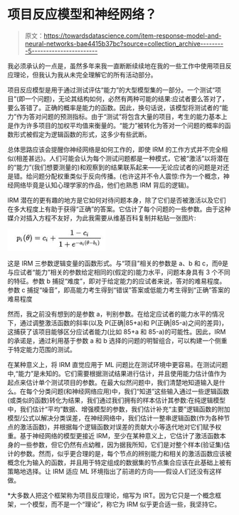 # 项目反应模型和神经网络？

> 原文：<https://towardsdatascience.com/item-response-model-and-neural-networks-bae4415b37bc?source=collection_archive---------5----------------------->

我必须承认的一点是，虽然多年来我一直断断续续地在我的一些工作中使用项目反应理论，但我认为我从未完全理解它的所有活动部分。

项目反应模型是用于通过测试评估“能力”的大型模型集的一部分。一个测试“项目”(即一个问题)，无论其结构如何，必然有两种可能的结果:应试者要么答对了，要么答错了。正确的概率是能力的函数。因此，换句话说，该模型将测试者的“能力”作为答对问题的预测指标。由于“测试”将包含大量的项目，考生的能力基本上是作为许多项目的加权平均值来衡量的。“能力”被转化为答对一个问题的概率的函数形式被假定为逻辑函数的形式，这多少有些武断。

总体思路应该会提醒你神经网络是如何工作的，即使 IRM 的工作方式并不完全相似(相差甚远)。人们可能会认为每个测试问题都是一种模式，它被“激活”以将潜在的“能力”(我们想要测量的)和观察到的结果联系起来——无论应试者的问题是对还是错。给问题分配权重类似于反向传播。(也许这并不令人震惊:作为一个概念，神经网络毕竟是认知心理学家的作品，他们也熟悉 IRM 背后的逻辑)。

IRM 潜在的更有趣的地方是它如何对待问题本身，除了它们是否被激活以及它们在多大程度上有助于获得“正确”的答案。它估计了每个问题的一些参数。由于这种媒介对插入方程不友好，为此我需要从维基百科复制并粘贴一张图片:

![](img/53334d53d4259b7b9d34fbea01ae5f86.png)

这是 IRM 三参数逻辑变量的函数形式。与“项目”相关的参数是 a、b 和 c，而θ是与应试者“能力”相关的参数给定相同的(假定的)能力水平，问题本身具有 3 个不同的特征。参数 b 捕捉“难度”，即对于给定能力的应试者来说，答对的难易程度。参数 c 捕捉“噪音”，即高能力考生得到“错误”答案或低能力考生得到“正确”答案的难易程度

然而，我之前没有想到的是参数 a，判别参数。在给定应试者的能力水平的情况下，通过调整激活函数的斜率(以及 P(正确|85+a)和 P(正确|85-a)之间的差异)，这捕获了该项目能够区分应试者能力(比如 85+a 和 85-a)的可能性。因此，IRM 的承诺是，通过利用基于参数 a 和 b 选择的问题的明智组合，可以构建一个侧重于特定能力范围的测试。

在某种意义上，将 IRM 直觉应用于 ML 问题比在测试环境中更容易。在测试问题中,“能力”是未知的。它们需要根据测试结果进行估计，并且使用能力估计值作为起点来估计单个测试项目的参数。在最大似然问题中，我们清楚地知道输入是什么。在每个分类问题(和神经网络应用)中，我们“知道”这些输入通过一些逻辑函数(或类似的函数)转化为结果，我们通过我们拥有的样本估计其参数:在纯逻辑模型中，我们估计“平均”数据、增强模型的参数，我们估计补充“主要”逻辑函数的附加模型/公式以解决分类误差，在神经网络中，我们估计一整串逻辑函数(作为各种节点的激活函数)，并根据每个逻辑函数对误差的贡献大小等迭代地对它们赋予权重。基于神经网络的模型更接近 IRM，至少在某种意义上，它估计了激活函数本身的一些参数，但它仍然有点幼稚，因为据我所知，它们是对整个样本(验证集)估计的参数。然而，似乎更合理的是，每个节点的辨别能力和相关的激活函数应该被概念化为输入的函数，并且用于特定组成的数据集的节点集合应该在此基础上被有策略地选择。让 IRM 适应 ML 环境指出了前进的方向——假设人们还没有这样做。

*大多数人把这个框架称为项目反应理论，缩写为 IRT。因为它只是一个概念框架，一个模型，而不是一个“理论”，称它为 IRM 似乎更合适一些，我坚持它。